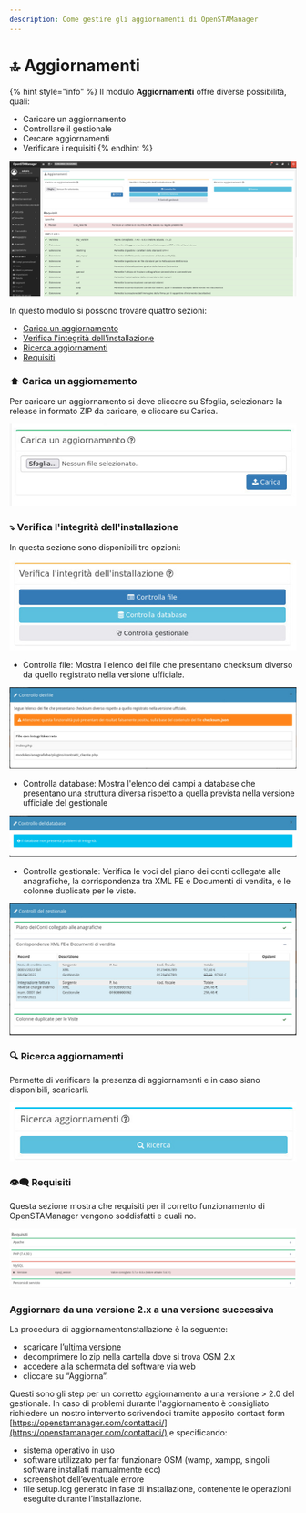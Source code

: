```yaml
---
description: Come gestire gli aggiornamenti di OpenSTAManager
---
```


# 🔝 Aggiornamenti

{% hint style="info" %}
Il modulo **Aggiornamenti** offre diverse possibilità, quali:

* Caricare un aggiornamento
* Controllare il gestionale
* Cercare aggiornamenti
* Verificare i requisiti
{% endhint %}

![](<../../../.gitbook/assets/image (490).png>)

In questo modulo si possono trovare quattro sezioni:

* [Carica un aggiornamento](aggiornamenti.md#carica-un-aggiornamento)
* [Verifica l'integrità dell'installazione](aggiornamenti.md#verifica-lintegrita-dellinstallazione)
* [Ricerca aggiornamenti](aggiornamenti.md#ricerca-aggiornamenti)
* [Requisiti](aggiornamenti.md#requisiti)

### ⬆️ Carica un aggiornamento

Per caricare un aggiornamento si deve cliccare su Sfoglia, selezionare la release in formato ZIP da caricare, e cliccare su Carica.

&#x20;                                                      <img src="../../../.gitbook/assets/image (540).png" alt="" data-size="original">

### ⤵️ Verifica l'integrità dell'installazione

In questa sezione sono disponibili tre opzioni:                                                     &#x20;

![](<../../../.gitbook/assets/image (278).png>)

* Controlla file: Mostra l'elenco dei file che presentano checksum diverso da quello registrato nella versione ufficiale.

![](<../../../.gitbook/assets/image (567).png>)

* Controlla database: Mostra l'elenco dei campi a database che presentano una struttura diversa rispetto a quella prevista nella versione ufficiale del gestionale

![](<../../../.gitbook/assets/image (264).png>)

* Controlla gestionale: Verifica le voci del piano dei conti collegate alle anagrafiche, la corrispondenza tra XML FE e Documenti di vendita, e le colonne duplicate per le viste.

![](<../../../.gitbook/assets/image (337).png>)

### 🔍 Ricerca aggiornamenti

Permette di verificare la presenza di aggiornamenti e in caso siano disponibili, scaricarli.

![](<../../../.gitbook/assets/image (569).png>)



### 👁️‍🗨️ Requisiti

Questa sezione mostra che requisiti per il corretto funzionamento di OpenSTAManager vengono soddisfatti e quali no.

![](<../../../.gitbook/assets/image (143).png>)

### Aggiornare da una versione 2.x a una versione successiva

La procedura di aggiornamentonstallazione è la seguente:

* scaricare l’[ultima versione](https://github.com/devcode-it/openstamanager/releases)
* decomprimere lo zip nella cartella dove si trova OSM 2.x
* accedere alla schermata del software via web
* cliccare su “Aggiorna”.

Questi sono gli step per un corretto aggiornamento a una versione > 2.0 del gestionale. In caso di problemi durante l'aggiornamento è consigliato richiedere un nostro intervento scrivendoci tramite apposito contact form [https://openstamanager.com/contattaci/](https://openstamanager.com/contattaci/) e specificando:

* sistema operativo in uso
* software utilizzato per far funzionare OSM (wamp, xampp, singoli software installati manualmente ecc)
* screenshot dell’eventuale errore
* file setup.log generato in fase di installazione, contenente le operazioni eseguite durante l’installazione.
